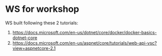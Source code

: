 # WS for workshop
WS built following these 2 tutorials:
1. https://docs.microsoft.com/en-us/dotnet/core/docker/docker-basics-dotnet-core
2. https://docs.microsoft.com/en-us/aspnet/core/tutorials/web-api-vsc?view=aspnetcore-2.1
